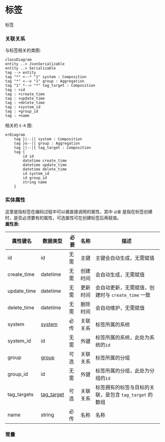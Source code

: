 # 标签  
标签




### 关联关系  


与标签相关的类图:  
```mermaid
classDiagram
entity ..> JsonSerializable
entity ..> Serializable
tag --> entity
tag "*" <--* "1" system : Composition  
tag "*" <--o "1" group : Aggregation  
tag "1" *--> "*" tag_target : Composition  
tag : +id  
tag : +create_time  
tag : +update_time  
tag : +delete_time  
tag : +system_id  
tag : +group_id  
tag : +name  
```






相关的 `E-R` 图:  
```mermaid
erDiagram
    tag }|--|| system : Composition  
    tag }o--|| group : Aggregation  
    tag ||--|{ tag_target : Composition  
    tag {
        id id  
        datetime create_time  
        datetime update_time  
        datetime delete_time  
        id system_id  
        id group_id  
        string name  
    }
```




### 实体属性

这里是指标签在编码过程中可以被直接调用的属性，其中 `必要` 是指在标签创建时，是否必须要有的属性，可选属性可在创建标签后再赋值。  
**属性表:**   

|属性键名|数据类型|必要|名称|描述|
|----|----|----|----|----|
|id|id|无需|主键|主键会自动生成，无需赋值|
|create_time|datetime|无需|创建时间|会自动生成，无需赋值|
|update_time|datetime|无需|更新时间|会自动更新，无需赋值，创建时与 `create_time` 一致|
|delete_time|datetime|无需|删除时间|会自动维护，无需赋值|
|system|[system](entity/system.md)|必传|关联关系|标签所属的系统|
|system_id|id|无需|外键|标签所属的系统，此处为系统的`id`|
|group|[group](entity/group.md)|可选|关联关系|标签所属的分组|
|group_id|id|无需|外键|标签所属的分组，此处为分组的`id`|
|tag_targets|[tag_target](entity/tag_target.md)|可选|关联关系|标签拥有的标签与目标的关联，是包含 `tag_target` 的数组|
|name|string|必传|名称|名称|




### 常量




